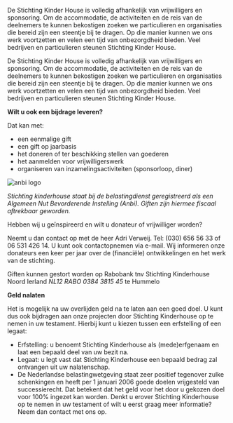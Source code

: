 De Stichting Kinder House is volledig afhankelijk van vrijwilligers en sponsoring. Om de accommodatie, de activiteiten en de reis van de deelnemers te kunnen bekostigen zoeken we particulieren en organisaties die bereid zijn een steentje bij te dragen. Op die manier kunnen we ons werk voortzetten en velen een tijd van onbezorgdheid bieden. Veel bedrijven en particulieren steunen Stichting Kinder House.

De Stichting Kinder House is volledig afhankelijk van vrijwilligers en sponsoring. Om de accommodatie, de activiteiten en de reis van de deelnemers te kunnen bekostigen zoeken we particulieren en organisaties die bereid zijn een steentje bij te dragen. Op die manier kunnen we ons werk voortzetten en velen een tijd van onbezorgdheid bieden. Veel bedrijven en particulieren steunen Stichting Kinder House.

**Wilt u ook een bijdrage leveren?**

Dat kan met:

* een eenmalige gift
* een gift op jaarbasis
* het doneren of ter beschikking stellen van goederen
* het aanmelden voor vrijwilligerswerk
* organiseren van inzamelingsactiviteiten (sponsorloop, diner)

![anbi logo](/media/anbi.jpg)

*Stichting kinderhouse staat bij de belastingdienst geregistreerd als een Algemeen Nut Bevorderende Instelling (Anbi). Giften zijn hiermee fiscaal aftrekbaar geworden.*

Hebben wij u geïnspireerd en wilt u donateur of vrijwilliger worden?

Neemt u dan contact op met de heer Adri Verweij. Tel: (030) 656 56 33 of 06 531 426 14. U kunt ook contactopnemen via e-mail.
Wij informeren onze donateurs een keer per jaar over de (financiële) ontwikkelingen en het werk van de stichting.

Giften kunnen gestort worden op Rabobank tnv Stichting Kinderhouse Noord Ierland *NL12 RABO 0384 3815 45* te Hummelo

**Geld nalaten**

Het is mogelijk na uw overlijden geld na te laten aan een goed doel. U kunt dus ook bijdragen aan onze projecten door Stichting Kinderhouse op te nemen in uw testament. Hierbij kunt u kiezen tussen een erfstelling of een legaat:

* Erfstelling: u benoemt Stichting Kinderhouse als (mede)erfgenaam en laat een bepaald deel van uw bezit na.
* Legaat: u legt vast dat Stichting Kinderhouse een bepaald bedrag zal ontvangen uit uw nalatenschap.
* De Nederlandse belastingwetgeving staat zeer positief tegenover zulke schenkingen en heeft per 1 januari 2006 goede doelen vrijgesteld van successierecht. Dat betekent dat het geld voor het door u gekozen doel voor 100% ingezet kan worden. Denkt u erover Stichting Kinderhouse op te nemen in uw testament of wilt u eerst graag meer informatie? Neem dan contact met ons op.
